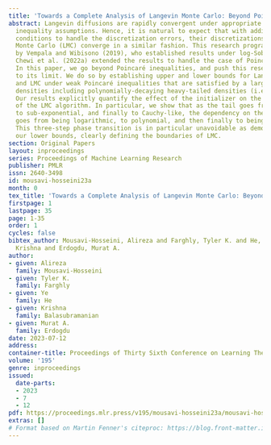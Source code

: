 ```yaml
---
title: 'Towards a Complete Analysis of Langevin Monte Carlo: Beyond Poincaré Inequality'
abstract: Langevin diffusions are rapidly convergent under appropriate functional
  inequality assumptions. Hence, it is natural to expect that with additional smoothness
  conditions to handle the discretization errors, their discretizations like the Langevin
  Monte Carlo (LMC) converge in a similar fashion. This research program was initiated
  by Vempala and Wibisono (2019), who established results under log-Sobolev inequalities.
  Chewi et al. (2022a) extended the results to handle the case of Poincaré inequalities.
  In this paper, we go beyond Poincaré inequalities, and push this research program
  to its limit. We do so by establishing upper and lower bounds for Langevin diffusions
  and LMC under weak Poincaré inequalities that are satisfied by a large class of
  densities including polynomially-decaying heavy-tailed densities (i.e., Cauchy-type).
  Our results explicitly quantify the effect of the initializer on the performance
  of the LMC algorithm. In particular, we show that as the tail goes from sub-Gaussian,
  to sub-exponential, and finally to Cauchy-like, the dependency on the initial error
  goes from being logarithmic, to polynomial, and then finally to being exponential.
  This three-step phase transition is in particular unavoidable as demonstrated by
  our lower bounds, clearly defining the boundaries of LMC.
section: Original Papers
layout: inproceedings
series: Proceedings of Machine Learning Research
publisher: PMLR
issn: 2640-3498
id: mousavi-hosseini23a
month: 0
tex_title: 'Towards a Complete Analysis of Langevin Monte Carlo: Beyond Poincaré Inequality'
firstpage: 1
lastpage: 35
page: 1-35
order: 1
cycles: false
bibtex_author: Mousavi-Hosseini, Alireza and Farghly, Tyler K. and He, Ye and Balasubramanian,
  Krishna and Erdogdu, Murat A.
author:
- given: Alireza
  family: Mousavi-Hosseini
- given: Tyler K.
  family: Farghly
- given: Ye
  family: He
- given: Krishna
  family: Balasubramanian
- given: Murat A.
  family: Erdogdu
date: 2023-07-12
address: 
container-title: Proceedings of Thirty Sixth Conference on Learning Theory
volume: '195'
genre: inproceedings
issued:
  date-parts:
  - 2023
  - 7
  - 12
pdf: https://proceedings.mlr.press/v195/mousavi-hosseini23a/mousavi-hosseini23a.pdf
extras: []
# Format based on Martin Fenner's citeproc: https://blog.front-matter.io/posts/citeproc-yaml-for-bibliographies/
---
```

